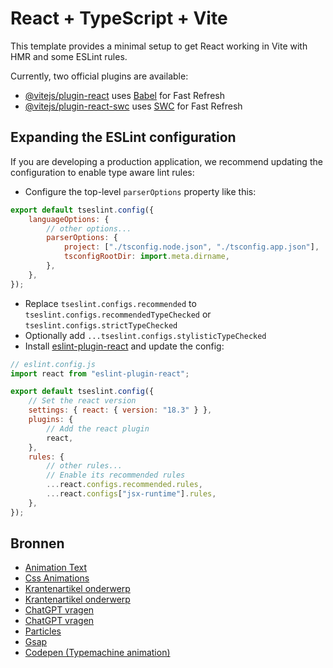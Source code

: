 # React + TypeScript + Vite

This template provides a minimal setup to get React working in Vite with HMR and some ESLint rules.

Currently, two official plugins are available:

- [@vitejs/plugin-react](https://github.com/vitejs/vite-plugin-react/blob/main/packages/plugin-react/README.md) uses [Babel](https://babeljs.io/) for Fast Refresh
- [@vitejs/plugin-react-swc](https://github.com/vitejs/vite-plugin-react-swc) uses [SWC](https://swc.rs/) for Fast Refresh

## Expanding the ESLint configuration

If you are developing a production application, we recommend updating the configuration to enable type aware lint rules:

- Configure the top-level `parserOptions` property like this:

```js
export default tseslint.config({
	languageOptions: {
		// other options...
		parserOptions: {
			project: ["./tsconfig.node.json", "./tsconfig.app.json"],
			tsconfigRootDir: import.meta.dirname,
		},
	},
});
```

- Replace `tseslint.configs.recommended` to `tseslint.configs.recommendedTypeChecked` or `tseslint.configs.strictTypeChecked`
- Optionally add `...tseslint.configs.stylisticTypeChecked`
- Install [eslint-plugin-react](https://github.com/jsx-eslint/eslint-plugin-react) and update the config:

```js
// eslint.config.js
import react from "eslint-plugin-react";

export default tseslint.config({
	// Set the react version
	settings: { react: { version: "18.3" } },
	plugins: {
		// Add the react plugin
		react,
	},
	rules: {
		// other rules...
		// Enable its recommended rules
		...react.configs.recommended.rules,
		...react.configs["jsx-runtime"].rules,
	},
});
```

## Bronnen

- [Animation Text](https://www.youtube.com/watch?v=ccO2B40zkv4)
- [Css Animations](https://animate.style/)
- [Krantenartikel onderwerp](https://www.eoswetenschap.eu/psyche-brein/onverwacht-vast-de-ruimte-wat-doet-dat-met-een-mens)
- [Krantenartikel onderwerp](https://www.kidsweek.nl/nieuws/astronauten-zitten-vast-in-ruimtestation-en-kunnen-misschien-volgend-jaar-pas-terug~12d225c)
- [ChatGPT vragen](https://chatgpt.com/share/67067529-2014-8004-a101-fa22fc1c130e)
- [ChatGPT vragen](https://chatgpt.com/share/67067ec4-a2ec-8004-b94d-d73aac8914bb)
- [Particles](https://vincentgarreau.com/particles.js/)
- [Gsap](https://gsap.com/docs/v3/)
- [Codepen (Typemachine animation)](https://codepen.io/caio/pen/ZOjewG)
